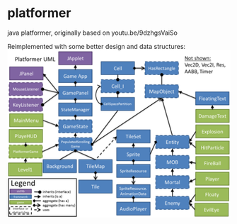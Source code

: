 platformer
==========

java platformer, originally based on youtu.be/9dzhgsVaiSo

Reimplemented with some better design and data structures:
![OOP Architecture](platformeruml.png)
